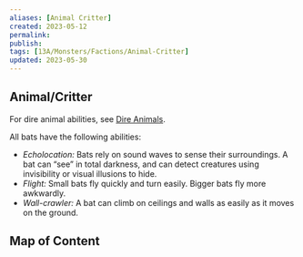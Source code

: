 ```yaml
---
aliases: [Animal Critter]
created: 2023-05-12
permalink: 
publish: 
tags: [13A/Monsters/Factions/Animal-Critter]
updated: 2023-05-30
---
```


## Animal/Critter

For dire animal abilities, see [Dire Animals](../../../Monsters/Monster-Rules/Dire-Animals.md).

All bats have the following abilities:

- *Echolocation:* Bats rely on sound waves to sense their surroundings. A bat can “see” in total darkness, and can detect creatures using invisibility or visual illusions to hide.
- *Flight:* Small bats fly quickly and turn easily. Bigger bats fly more awkwardly.
- *Wall-crawler:* A bat can climb on ceilings and walls as easily as it moves on the ground.

## Map of Content